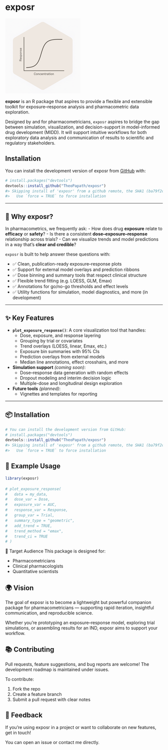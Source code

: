
<!-- README.md is generated from README.Rmd. Please edit that file -->

# exposr

![](man/figures/exposr-hex.png)

<!-- badges: start -->
<!-- badges: end -->

**exposr** is an R package that aspires to provide a flexible and
extensible toolkit for exposure–response analysis and pharmacometric
data exploration.

Designed by and for pharmacometricians, `exposr` aspires to bridge the
gap between simulation, visualization, and decision-support in
model-informed drug development (MIDD). It will support intuitive
workflows for both exploratory data analysis and communication of
results to scientific and regulatory stakeholders.

## Installation

You can install the development version of exposr from
[GitHub](https://github.com/) with:

``` r
# install.packages("devtools")
devtools::install_github("TheoPapath/exposr")
#> Skipping install of 'exposr' from a github remote, the SHA1 (ba79f2c9) has not changed since last install.
#>   Use `force = TRUE` to force installation
```

------------------------------------------------------------------------

## 🚀 Why exposr?

In pharmacometrics, we frequently ask: - How does drug **exposure**
relate to **efficacy** or **safety**? - Is there a consistent
**dose–exposure–response** relationship across trials? - Can we
visualize trends and model predictions in a way that’s **clear and
credible**?

`exposr` is built to help answer these questions with:

- ✅ Clean, publication-ready exposure–response plots
- ✅ Support for external model overlays and prediction ribbons
- ✅ Dose binning and summary tools that respect clinical structure
- ✅ Flexible trend fitting (e.g. LOESS, GLM, Emax)
- ✅ Annotations for go/no-go thresholds and effect levels
- ✅ Utility functions for simulation, model diagnostics, and more (in
  development)

------------------------------------------------------------------------

## ✨ Key Features

- **`plot_exposure_response()`**: A core visualization tool that
  handles:
  - Dose, exposure, and response layering
  - Grouping by trial or covariates
  - Trend overlays (LOESS, linear, Emax, etc.)
  - Exposure bin summaries with 95% CIs
  - Prediction overlays from external models
  - Median line annotations, effect crosshairs, and more
- **Simulation support** *(coming soon)*:
  - Dose–response data generation with random effects
  - Dropout modeling and interim decision logic
  - Multiple-dose and longitudinal design exploration
- **Future tools** *(planned)*:
  - Vignettes and templates for reporting

------------------------------------------------------------------------

## 📦 Installation

``` r
# You can install the development version from GitHub:
# install.packages("devtools")
devtools::install_github("TheoPapath/exposr")
#> Skipping install of 'exposr' from a github remote, the SHA1 (ba79f2c9) has not changed since last install.
#>   Use `force = TRUE` to force installation
```

## 🧪 Example Usage

``` r
library(exposr)

# plot_exposure_response(
#   data = my_data,
#   dose_var = Dose,
#   exposure_var = AUC,
#   response_var = Response,
#   group_var = Trial,
#   summary_type = "geometric",
#   add_trend = TRUE,
#   trend_method = "emax",
#   trend_ci = TRUE
# )
```

🧬 Target Audience This package is designed for:

- Pharmacometricians
- Clinical pharmacologists
- Quantitative scientists

## 🌍 Vision

The goal of exposr is to become a lightweight but powerful companion
package for pharmacometricians — supporting rapid iteration, insightful
communication, and reproducible science.

Whether you’re prototyping an exposure–response model, exploring trial
simulations, or assembling results for an IND, exposr aims to support
your workflow.

## 📚 Contributing

Pull requests, feature suggestions, and bug reports are welcome! The
development roadmap is maintained under issues.

To contribute:

1)  Fork the repo
2)  Create a feature branch
3)  Submit a pull request with clear notes

## 💬 Feedback

If you’re using exposr in a project or want to collaborate on new
features, get in touch!

You can open an issue or contact me directly.

